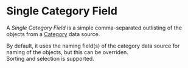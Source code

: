 # Single Category Field

A *Single Category Field* is a simple comma-separated outlisting of the objects from a [Category](../concepts/category.md) data source.

By default, it uses the naming field(s) of the category data source for naming of the objects, but this can be overriden.  
Sorting and selection is supported.